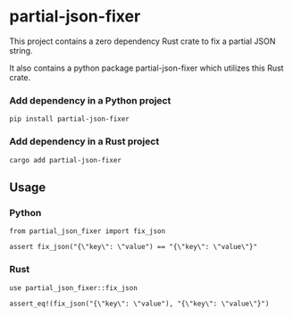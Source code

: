 
# partial-json-fixer

This project contains a zero dependency Rust crate to fix a partial JSON string.

It also contains a python package partial-json-fixer which utilizes this Rust crate.

### Add dependency in a Python project

```
pip install partial-json-fixer
```

### Add dependency in a Rust project

```
cargo add partial-json-fixer
```

## Usage

### Python

```
from partial_json_fixer import fix_json

assert fix_json("{\"key\": \"value") == "{\"key\": \"value\"}"
```

### Rust

```
use partial_json_fixer::fix_json

assert_eq!(fix_json("{\"key\": \"value"), "{\"key\": \"value\"}")
```
